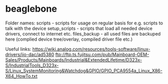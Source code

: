 # beaglebone

Folder names:
scripts - scripts for usage on regular basis for e.g. scripts to talk with the device
setup_scripts - scripts that load all needed device drivers, connect to internet etc.
files_backup - all used files are backuped here (complied device tree/overlay, compiled driver file etc.) 

Useful links:
https://wiki.analog.com/resources/tools-software/linux-drivers/iio-dac/ad5380
ftp://ftp.ts.fujitsu.com/pub/Mainboard-OEM-Sales/Products/Mainboards/Industrial&ExtendedLifetime/D323x-S/IndustrialTools_D323x-S/Linux_SystemMonitoring&Watchdog&GPIO/GPIO_PCA9554a_Linux_X86-X64_HowTo.txt
